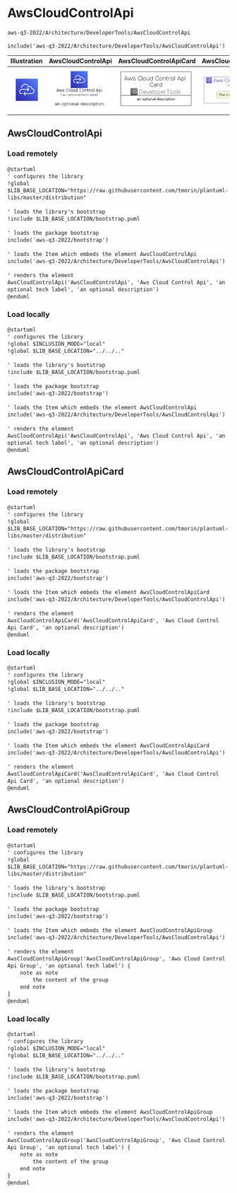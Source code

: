 # AwsCloudControlApi


```text
aws-q3-2022/Architecture/DeveloperTools/AwsCloudControlApi
```

```text
include('aws-q3-2022/Architecture/DeveloperTools/AwsCloudControlApi')
```



| Illustration | AwsCloudControlApi | AwsCloudControlApiCard | AwsCloudControlApiGroup |
| :---: | :---: | :---: | :---: |
| ![illustration for Illustration](../../../aws-q3-2022/Architecture/DeveloperTools/AwsCloudControlApi.png) | ![illustration for AwsCloudControlApi](../../../aws-q3-2022/Architecture/DeveloperTools/AwsCloudControlApi.Local.png) | ![illustration for AwsCloudControlApiCard](../../../aws-q3-2022/Architecture/DeveloperTools/AwsCloudControlApiCard.Local.png) | ![illustration for AwsCloudControlApiGroup](../../../aws-q3-2022/Architecture/DeveloperTools/AwsCloudControlApiGroup.Local.png) |




## AwsCloudControlApi

### Load remotely
```plantuml
@startuml
' configures the library
!global $LIB_BASE_LOCATION="https://raw.githubusercontent.com/tmorin/plantuml-libs/master/distribution"

' loads the library's bootstrap
!include $LIB_BASE_LOCATION/bootstrap.puml

' loads the package bootstrap
include('aws-q3-2022/bootstrap')

' loads the Item which embeds the element AwsCloudControlApi
include('aws-q3-2022/Architecture/DeveloperTools/AwsCloudControlApi')

' renders the element
AwsCloudControlApi('AwsCloudControlApi', 'Aws Cloud Control Api', 'an optional tech label', 'an optional description')
@enduml
```

### Load locally
```plantuml
@startuml
' configures the library
!global $INCLUSION_MODE="local"
!global $LIB_BASE_LOCATION="../../.."

' loads the library's bootstrap
!include $LIB_BASE_LOCATION/bootstrap.puml

' loads the package bootstrap
include('aws-q3-2022/bootstrap')

' loads the Item which embeds the element AwsCloudControlApi
include('aws-q3-2022/Architecture/DeveloperTools/AwsCloudControlApi')

' renders the element
AwsCloudControlApi('AwsCloudControlApi', 'Aws Cloud Control Api', 'an optional tech label', 'an optional description')
@enduml
```

## AwsCloudControlApiCard

### Load remotely
```plantuml
@startuml
' configures the library
!global $LIB_BASE_LOCATION="https://raw.githubusercontent.com/tmorin/plantuml-libs/master/distribution"

' loads the library's bootstrap
!include $LIB_BASE_LOCATION/bootstrap.puml

' loads the package bootstrap
include('aws-q3-2022/bootstrap')

' loads the Item which embeds the element AwsCloudControlApiCard
include('aws-q3-2022/Architecture/DeveloperTools/AwsCloudControlApi')

' renders the element
AwsCloudControlApiCard('AwsCloudControlApiCard', 'Aws Cloud Control Api Card', 'an optional description')
@enduml
```

### Load locally
```plantuml
@startuml
' configures the library
!global $INCLUSION_MODE="local"
!global $LIB_BASE_LOCATION="../../.."

' loads the library's bootstrap
!include $LIB_BASE_LOCATION/bootstrap.puml

' loads the package bootstrap
include('aws-q3-2022/bootstrap')

' loads the Item which embeds the element AwsCloudControlApiCard
include('aws-q3-2022/Architecture/DeveloperTools/AwsCloudControlApi')

' renders the element
AwsCloudControlApiCard('AwsCloudControlApiCard', 'Aws Cloud Control Api Card', 'an optional description')
@enduml
```

## AwsCloudControlApiGroup

### Load remotely
```plantuml
@startuml
' configures the library
!global $LIB_BASE_LOCATION="https://raw.githubusercontent.com/tmorin/plantuml-libs/master/distribution"

' loads the library's bootstrap
!include $LIB_BASE_LOCATION/bootstrap.puml

' loads the package bootstrap
include('aws-q3-2022/bootstrap')

' loads the Item which embeds the element AwsCloudControlApiGroup
include('aws-q3-2022/Architecture/DeveloperTools/AwsCloudControlApi')

' renders the element
AwsCloudControlApiGroup('AwsCloudControlApiGroup', 'Aws Cloud Control Api Group', 'an optional tech label') {
    note as note
        the content of the group
    end note
}
@enduml
```

### Load locally
```plantuml
@startuml
' configures the library
!global $INCLUSION_MODE="local"
!global $LIB_BASE_LOCATION="../../.."

' loads the library's bootstrap
!include $LIB_BASE_LOCATION/bootstrap.puml

' loads the package bootstrap
include('aws-q3-2022/bootstrap')

' loads the Item which embeds the element AwsCloudControlApiGroup
include('aws-q3-2022/Architecture/DeveloperTools/AwsCloudControlApi')

' renders the element
AwsCloudControlApiGroup('AwsCloudControlApiGroup', 'Aws Cloud Control Api Group', 'an optional tech label') {
    note as note
        the content of the group
    end note
}
@enduml
```

